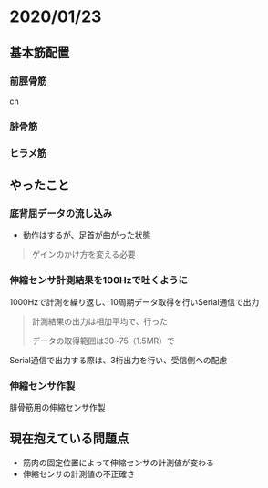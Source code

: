 # 2020/01/23
## 基本筋配置
### 前脛骨筋
ch 
### 腓骨筋
### ヒラメ筋
## やったこと
### 底背屈データの流し込み
* 動作はするが、足首が曲がった状態
> ゲインのかけ方を変える必要

### 伸縮センサ計測結果を100Hzで吐くように
1000Hzで計測を繰り返し、10周期データ取得を行いSerial通信で出力
> 計測結果の出力は相加平均で、行った
>
> データの取得範囲は30~75（1.5MR）で

Serial通信で出力する際は、3桁出力を行い、受信側への配慮

### 伸縮センサ作製

腓骨筋用の伸縮センサ作製

## 現在抱えている問題点

* 筋肉の固定位置によって伸縮センサの計測値が変わる
* 伸縮センサの計測値の不正確さ